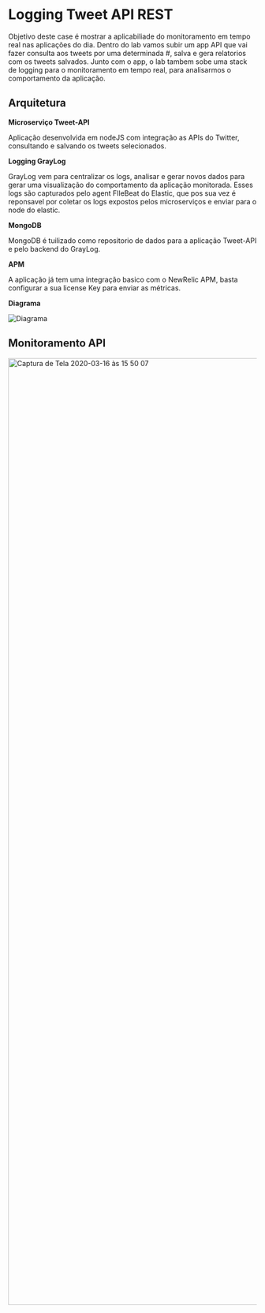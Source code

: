 # Logging Tweet API REST

Objetivo deste case é mostrar a aplicabiliade do monitoramento em tempo real nas aplicações do dia. Dentro do lab vamos subir um app API que vai fazer consulta aos tweets por uma determinada #, salva e gera relatorios com os tweets salvados. Junto com o app, o lab tambem sobe uma stack de logging para o monitoramento em tempo real, para analisarmos o comportamento da aplicação.

## Arquitetura

**Microserviço Tweet-API**

Aplicação desenvolvida em nodeJS com integração as APIs do Twitter, consultando e salvando os tweets selecionados.

**Logging GrayLog**

GrayLog vem para centralizar os logs, analisar e gerar novos dados para gerar uma visualização do comportamento da aplicação monitorada. Esses logs são capturados pelo agent FIleBeat do Elastic, que pos sua vez é reponsavel por coletar os logs expostos pelos microserviços e enviar para o node do elastic.

**MongoDB** 

MongoDB é tuilizado como repositorio de dados para a aplicação Tweet-API e pelo backend do GrayLog.

**APM**

A aplicação já tem uma integração basico com o NewRelic APM, basta configurar a sua license Key para enviar as métricas.

**Diagrama**

![Diagrama](https://user-images.githubusercontent.com/41700932/76790208-2b2b3600-679d-11ea-8006-02dfcda1a088.jpg)

## Monitoramento API


<img width="1920" alt="Captura de Tela 2020-03-16 às 15 50 07" src="https://user-images.githubusercontent.com/41700932/76790637-fb306280-679d-11ea-9705-511ab2d2ca0d.png">